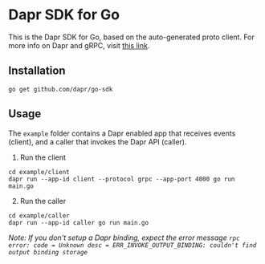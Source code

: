 # Dapr SDK for Go

This is the Dapr SDK for Go, based on the auto-generated proto client.
For more info on Dapr and gRPC, visit [this link](https://github.com/dapr/docs/tree/master/howto/create-grpc-app).

## Installation

```
go get github.com/dapr/go-sdk
```

## Usage

The `example` folder contains a Dapr enabled app that receives events (client), and a caller that invokes the Dapr API (caller).

1. Run the client

```
cd example/client
dapr run --app-id client --protocol grpc --app-port 4000 go run main.go
```

2. Run the caller

```
cd example/caller
dapr run --app-id caller go run main.go
```

*Note: If you don't setup a Dapr binding, expect the error message `rpc error: code = Unknown desc = ERR_INVOKE_OUTPUT_BINDING: couldn't find output binding storage`*
